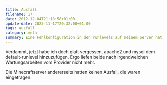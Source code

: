 ```yaml
---
title: Ausfall
filename: 17
date: 2012-12-04T21:18:58+01:00
update-date: 2023-11-17T20:32:00+01:00
tags: ausfall
category: meta
summary: Eine Fehlkonfiguration in den runlevels auf meinem Server hat zu einem Ausfall geführt.
---
```


Verdammt, jetzt habe ich doch glatt vergessen, apache2 und mysql dem default-runlevel hinzuzufügen. Ergo liefen beide nach irgendwelchen Wartungsarbeiten vom Provider nicht mehr.

Die Minecraftserver andererseits hatten keinen Ausfall, die waren eingetragen.
